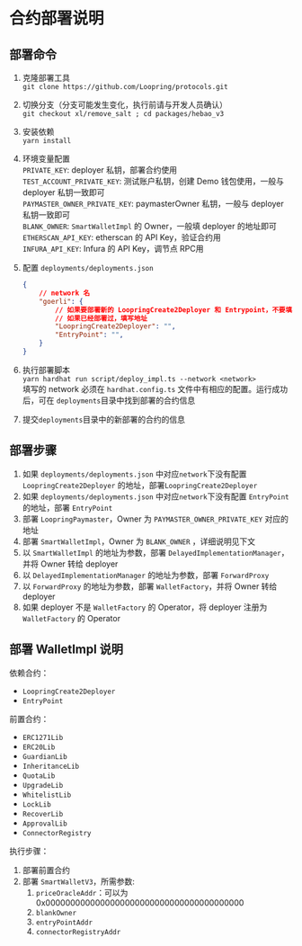 #  合约部署说明

## 部署命令

1. 克隆部署工具  
   `git clone https://github.com/Loopring/protocols.git`
2. 切换分支（分支可能发生变化，执行前请与开发人员确认）   
   `git checkout xl/remove_salt ; cd packages/hebao_v3`
3. 安装依赖  
   `yarn install`
4. 环境变量配置  
   `PRIVATE_KEY`: deployer 私钥，部署合约使用  
   `TEST_ACCOUNT_PRIVATE_KEY`: 测试账户私钥，创建 Demo 钱包使用，一般与 deployer 私钥一致即可  
   `PAYMASTER_OWNER_PRIVATE_KEY`: paymasterOwner 私钥，一般与 deployer 私钥一致即可  
   `BLANK_OWNER`: `SmartWalletImpl` 的 Owner，一般填 deployer 的地址即可  
   `ETHERSCAN_API_KEY`: etherscan 的 API Key，验证合约用  
   `INFURA_API_KEY`: Infura 的 API Key，调节点 RPC用  
5. 配置 `deployments/deployments.json`  
    ```json
    {
        // network 名
        "goerli": {
            // 如果要部署新的 LoopringCreate2Deployer 和 Entrypoint，不要填写地址
            // 如果已经部署过，填写地址
            "LoopringCreate2Deployer": "",
            "EntryPoint": "",
        }
    }
    ```

6. 执行部署脚本  
   `yarn hardhat run script/deploy_impl.ts --network <network>`  
   填写的 network 必须在 `hardhat.config.ts` 文件中有相应的配置。运行成功后，可在 `deployments`目录中找到部署的合约信息
7. 提交`deployments`目录中的新部署的合约的信息

## 部署步骤

1. 如果 `deployments/deployments.json` 中对应`network`下没有配置 `LoopringCreate2Deployer` 的地址，部署`LoopringCreate2Deployer`
2. 如果 `deployments/deployments.json` 中对应`network`下没有配置 `EntryPoint` 的地址，部署 `EntryPoint`
3. 部署 `LoopringPaymaster`，Owner 为 `PAYMASTER_OWNER_PRIVATE_KEY` 对应的地址
4. 部署 `SmartWalletImpl`，Owner 为 `BLANK_OWNER` ，详细说明见下文
5. 以 `SmartWalletImpl` 的地址为参数，部署 `DelayedImplementationManager`，并将 Owner 转给 deployer
6. 以 `DelayedImplementationManager` 的地址为参数，部署 `ForwardProxy`
7. 以 `ForwardProxy` 的地址为参数，部署 `WalletFactory`，并将 Owner 转给 deployer
8. 如果 deployer 不是 `WalletFactory` 的 Operator，将 deployer 注册为 `WalletFactory` 的 Operator

## 部署 WalletImpl 说明

依赖合约：
* `LoopringCreate2Deployer`  
* `EntryPoint`  

前置合约：
* `ERC1271Lib`  
* `ERC20Lib`  
* `GuardianLib`  
* `InheritanceLib`  
* `QuotaLib`  
* `UpgradeLib`  
* `WhitelistLib`  
* `LockLib`  
* `RecoverLib`  
* `ApprovalLib`  
* `ConnectorRegistry`  

执行步骤：

1. 部署前置合约
2. 部署 `SmartWalletV3`，所需参数:
   1. `priceOracleAddr`：可以为 0x0000000000000000000000000000000000000000
   2. `blankOwner`
   3. `entryPointAddr`
   4. `connectorRegistryAddr`
